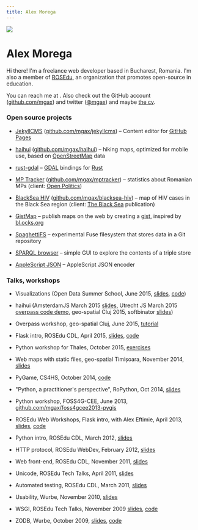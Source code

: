 ```yaml
---
title: Alex Morega
---
```

![](https://secure.gravatar.com/avatar/3cedacd1954b723b4f88ea7e3675bc40?s=200)

# Alex Morega

Hi there! I'm a freelance web developer based in Bucharest,
Romania. I'm also a member of [ROSEdu](http://rosedu.org/),
an organization that promotes open-source in education.

You can reach me at <span id='the_contact'></span>. Also check out the GitHub
account ([github.com/mgax](https://github.com/mgax/)) and twitter
([@mgax](https://twitter.com/mgax)) and maybe [the cv](cv.html).


### Open source projects

* [JekyllCMS](http://jekyllcms.grep.ro)
  ([github.com/mgax/jekyllcms](https://github.com/mgax/jekyllcms)) – Content
  editor for [GitHub Pages](https://pages.github.com/)

* [haihui](http://haihui.grep.ro)
  ([github.com/mgax/haihui](https://github.com/mgax/haihui)) – hiking maps,
  optimized for mobile use, based on
  [OpenStreetMap](http://www.openstreetmap.org/) data

* [rust-gdal](https://github.com/georust/rust-gdal) – [GDAL](http://gdal.org/)
  bindings for [Rust](http://www.rust-lang.org/)

* [MP Tracker](http://parlament.openpolitics.ro)
  ([github.com/mgax/mptracker](https://github.com/mgax/mptracker)) – statistics
  about Romanian MPs (client: [Open Politics](http://www.openpolitics.ro))

* [BlackSea HIV](http://mgax.github.io/blacksea-hiv/map.html)
  ([github.com/mgax/blacksea-hiv](https://github.com/mgax/blacksea-hiv)) – map
  of HIV cases in the Black Sea region (client: [The Black
  Sea](http://theblacksea.eu) publication)

* [GistMap](https://github.com/mgax/gistmap/wiki) – publish maps on the web by
  creating a [gist](https://gist.github.com), inspired by
  [bl.ocks.org](http://bl.ocks.org)

* [SpaghettiFS](https://github.com/mgax/SpaghettiFS) – experimental Fuse
  filesystem that stores data in a Git repository

* [SPARQL browser](https://github.com/mgax/sparql-browser) – simple GUI to
  explore the contents of a triple store

* [AppleScript JSON](https://github.com/mgax/applescript-json) – AppleScript
  JSON encoder


### Talks, workshops

* Visualizations (Open Data Summer School, June 2015,
  [slides](https://grep.ro/quickpub/odss-vis.pdf),
  [code](https://github.com/mgax/workshop-odss-vis))

* haihui (AmsterdamJS March 2015
  [slides](https://grep.ro/quickpub/amsterdamjs-haihui/haihui.pdf), Utrecht JS
  March 2015 [overpass code demo](https://github.com/mgax/utrechtjs-map),
  geo-spatial Cluj 2015, softbinator
  [slides](https://grep.ro/quickpub/softbinator-haihui/slides.pdf))

* Overpass workshop, geo-spatial Cluj, June 2015,
  [tutorial](https://github.com/mgax/workshop-geocj2015-overpass/blob/master/README.md)

* Flask intro, ROSEdu CDL, April 2015,
  [slides](https://grep.ro/quickpub/cdl-flask-2015/flask.pdf),
  [code](https://github.com/mgax/workshop-cdl2015-flask)

* Python workshop for Thales, October 2015,
  [exercises](https://github.com/mgax/workshop-2014-10)

* Web maps with static files, geo-spatial Timișoara, November 2014,
  [slides](https://grep.ro/quickpub/geospatial-timisoara/geospatial-2014-timisoara.pdf)

* PyGame, CS4HS, October 2014, [code](https://github.com/mgax/cs4hs-pygame)

* "Python, a practitioner's perspective", RoPython, Oct 2014,
  [slides](https://grep.ro/quickpub/ropython-2014/ropython.pdf)

* Python workshop, FOSS4G-CEE, June 2013,
  [github.com/mgax/foss4gcee2013-pygis](https://github.com/mgax/foss4gcee2013-pygis)

* ROSEdu Web Workshops, Flask intro, with Alex Eftimie, April 2013,
  [slides](https://docs.google.com/presentation/d/1Rv_iDDSm_aA8uQd5oVVL5VCWPncMzSXjhsfsmf4LONg/edit#slide=id.p),
  [code](https://github.com/mgax/minitwitter)

* Python intro, ROSEdu CDL, March 2012,
  [slides](https://grep.ro/quickpub/cdl-python-2012/code/)

* HTTP protocol, ROSEdu WebDev, February 2012,
  [slides](https://grep.ro/quickpub/webdev-http/slides/slides.html)

* Web front-end, ROSEdu CDL, November 2011,
  [slides](https://grep.ro/quickpub/cdl-web-frontend/slides.html)

* Unicode, ROSEdu Tech Talks, April 2011,
  [slides](https://grep.ro/quickpub/rtt-unicode/unicode.pdf)

* Automated testing, ROSEdu CDL, March 2011,
  [slides](https://grep.ro/quickpub/cdl-testing/slides/testing.pdf)

* Usability, Wurbe, November 2010,
  [slides](https://grep.ro/quickpub/wurbe-usability/)

* WSGI, ROSEdu Tech Talks, November 2009
  [slides](https://grep.ro/quickpub/rtt-wsgi/slides/slides.pdf),
  [code](https://grep.ro/quickpub/rtt-wsgi/demo/)

* ZODB, Wurbe, October 2009,
  [slides](https://grep.ro/quickpub/wurbe25/slides/slides.pdf),
  [code](https://grep.ro/quickpub/wurbe25/demo/)


<script>
  (function() {
    var m = ['x@gr', '.ro', 'ale', 'ep', 'lto', 'mai'];
    var a = m[2] + m[0] + m[3] + m[1];
    var span = document.getElementById('the_contact');
    span.innerHTML = '<a href="'+m[5]+m[4]+':'+a+'">'+a+'</a>';
  })();
</script>
